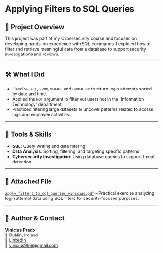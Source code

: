 # Applying Filters to SQL Queries

## 📌 Project Overview

This project was part of my Cybersecurity course and focused on developing hands-on experience with SQL commands. I explored how to filter and retrieve meaningful data from a database to support security investigations and reviews.

---

## 🛠️ What I Did

- Used `SELECT`, `FROM`, `WHERE`, and `ORDER BY` to return login attempts sorted by date and time.
- Applied the `NOT` argument to filter out users not in the 'Information Technology' department.
- Practiced filtering large datasets to uncover patterns related to access logs and employee activities.

---

## 🧰 Tools & Skills

- **SQL**: Query writing and data filtering  
- **Data Analysis**: Sorting, filtering, and targeting specific patterns  
- **Cybersecurity Investigation**: Using database queries to support threat detection  

---

## 📎 Attached File

[`apply_filters_to_sql_queries_vinicius.pdf`](./apply_filters_to_sql_queries_vinicius.pdf) – Practical exercise analyzing login attempt data using SQL filters for security-focused purposes.

---

## 👤 Author & Contact

**Vinicius Prado**  
📍 Dublin, Ireland  
🔗 [LinkedIn](https://www.linkedin.com/in/viniciusalprado)  
📧 [vinicius99ie@gmail.com](mailto:vinicius99ie@gmail.com)
